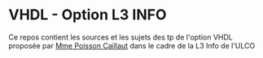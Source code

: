 # VHDL - Option L3 INFO

Ce repos contient les sources et les sujets des tp de l'option VHDL proposée par [Mme Poisson Caillaut](https://gitlab.com/epoisson/) dans le cadre de la L3 Info de l'ULCO

